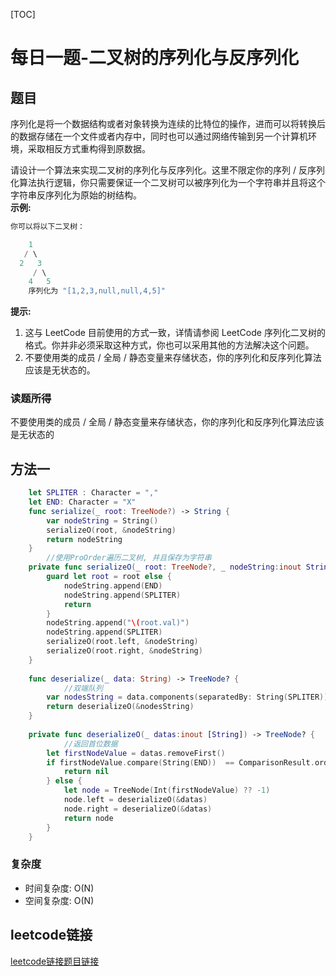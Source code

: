 [TOC]

# 每日一题-二叉树的序列化与反序列化

## 题目
序列化是将一个数据结构或者对象转换为连续的比特位的操作，进而可以将转换后的数据存储在一个文件或者内存中，同时也可以通过网络传输到另一个计算机环境，采取相反方式重构得到原数据。  

请设计一个算法来实现二叉树的序列化与反序列化。这里不限定你的序列 / 反序列化算法执行逻辑，你只需要保证一个二叉树可以被序列化为一个字符串并且将这个字符串反序列化为原始的树结构。  
**示例:**  
```java
你可以将以下二叉树：

    1
   / \
  2   3
     / \
    4   5
    序列化为 "[1,2,3,null,null,4,5]"
```

**提示:**
1. 这与 LeetCode 目前使用的方式一致，详情请参阅 LeetCode 序列化二叉树的格式。你并非必须采取这种方式，你也可以采用其他的方法解决这个问题。  
2. 不要使用类的成员 / 全局 / 静态变量来存储状态，你的序列化和反序列化算法应该是无状态的。

### 读题所得
不要使用类的成员 / 全局 / 静态变量来存储状态，你的序列化和反序列化算法应该是无状态的  

## 方法一
```swift
    let SPLITER : Character = ","
    let END: Character = "X"
    func serialize(_ root: TreeNode?) -> String {
        var nodeString = String()
        serializeO(root, &nodeString)
        return nodeString
    }
		//使用ProOrder遍历二叉树, 并且保存为字符串
    private func serializeO(_ root: TreeNode?, _ nodeString:inout String) {
        guard let root = root else {
            nodeString.append(END)
            nodeString.append(SPLITER)
            return
        }
        nodeString.append("\(root.val)")
        nodeString.append(SPLITER)
        serializeO(root.left, &nodeString)
        serializeO(root.right, &nodeString)
    }
    
    func deserialize(_ data: String) -> TreeNode? {
    		//双端队列
        var nodesString = data.components(separatedBy: String(SPLITER))
        return deserializeO(&nodesString)
    }
    
    private func deserializeO(_ datas:inout [String]) -> TreeNode? {
    		//返回首位数据
        let firstNodeValue = datas.removeFirst()
        if firstNodeValue.compare(String(END))  == ComparisonResult.orderedSame {
            return nil
        } else {
            let node = TreeNode(Int(firstNodeValue) ?? -1)
            node.left = deserializeO(&datas)
            node.right = deserializeO(&datas)
            return node
        }
    }
```
### 复杂度
* 时间复杂度: O(N)
* 空间复杂度: O(N)

## leetcode链接
[leetcode链接题目链接](https://leetcode-cn.com/problems/serialize-and-deserialize-binary-tree/)  

